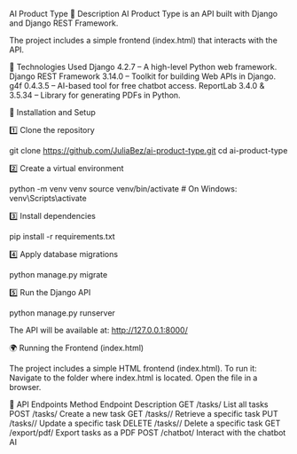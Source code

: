 AI Product Type
📌 Description
AI Product Type is an API built with Django and Django REST Framework.

The project includes a simple frontend (index.html) that interacts with the API.

🚀 Technologies Used
Django 4.2.7 – A high-level Python web framework.
Django REST Framework 3.14.0 – Toolkit for building Web APIs in Django.
g4f 0.4.3.5 – AI-based tool for free chatbot access.
ReportLab 3.4.0 & 3.5.34 – Library for generating PDFs in Python.

📂 Installation and Setup

1️⃣ Clone the repository

git clone https://github.com/JuliaBez/ai-product-type.git
cd ai-product-type

2️⃣ Create a virtual environment

python -m venv venv
source venv/bin/activate  # On Windows: venv\Scripts\activate

3️⃣ Install dependencies

pip install -r requirements.txt

4️⃣ Apply database migrations

python manage.py migrate

5️⃣ Run the Django API

python manage.py runserver

The API will be available at: http://127.0.0.1:8000/

🌍 Running the Frontend (index.html)

The project includes a simple HTML frontend (index.html). To run it:
Navigate to the folder where index.html is located.
Open the file in a browser.


🔧 API Endpoints
Method	Endpoint	Description
GET	/tasks/	List all tasks
POST	/tasks/	Create a new task
GET	/tasks/<id>/	Retrieve a specific task
PUT	/tasks/<id>/	Update a specific task
DELETE	/tasks/<id>/	Delete a specific task
GET	/export/pdf/	Export tasks as a PDF
POST	/chatbot/	Interact with the chatbot AI


